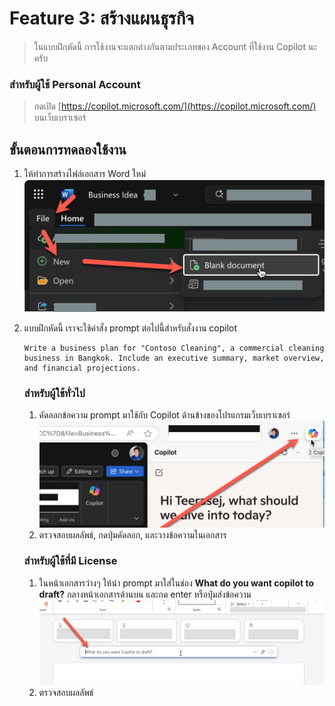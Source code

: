
# Feature 3: สร้างแผนธุรกิจ

> ในแบบฝึกหัดนี้ การใช้งานจะแตกต่างกันตามประเภทของ Account ที่ใช้งาน Copilot นะครับ

### สำหรับผู้ใช้ Personal Account
> กดเปิด [https://copilot.microsoft.com/](https://copilot.microsoft.com/) บนเว็บเบราเซอร์ 

## ขั้นตอนการทดลองใช้งาน

1. ให้ทำการสร้างไฟล์เอกสาร Word ใหม่
   ![alt text](../../images/copilot/2025-08-23_22-21-29.png)
2. แบบฝึกหัดนี้ เราจะใช้คำสั่ง prompt ต่อไปนี้สำหรับสั่งงาน copilot

   ```
   Write a business plan for "Contoso Cleaning", a commercial cleaning business in Bangkok. Include an executive summary, market overview, and financial projections.
   ```

   ### สำหรับผู้ใช้ทั่วไป
   1. คัดลอกข้อความ prompt มาใช้กับ Copilot ด้านข้างของโปรแกรมเว็บเบราเซอร์
   ![alt text](../../images/copilot/2025-08-23_21-45-01.png)
   2. ตรวจสอบผลลัพธ์, กดปุ่มคัดลอก, และวางข้อความในเอกสาร

   ### สำหรับผู้ใช้ที่มี License
   1. ในหน้าเอกสารว่างๆ ให้นำ prompt มาใส่ในช่อง **What do you want copilot to draft?** กลางหน้าเอกสารด้านบน และกด enter หรือปุ่มส่งข้อความ
   ![alt text](../../images/copilot/2025-08-23_22-26-06.png)
   2. ตรวจสอบผลลัพธ์


